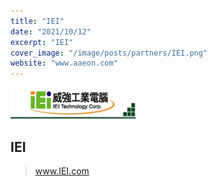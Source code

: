 ```yaml
---
title: "IEI"
date: "2021/10/12"
excerpt: "IEI"
cover_image: "/image/posts/partners/IEI.png"
website: "www.aaeon.com"
---
```


<img src='../../image/partners/IEI.png' />

## IEI

> www.IEI.com

